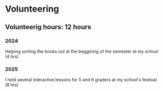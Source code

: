 # Volunteering

## Volunteerig hours: 12 hours

### 2024

Helping sorting the books out at the beggining of the semester at my school (4 hrs)


### 2025

I held several interactive lessons for 5 and 6 graders at my school's festival (8 hrs)